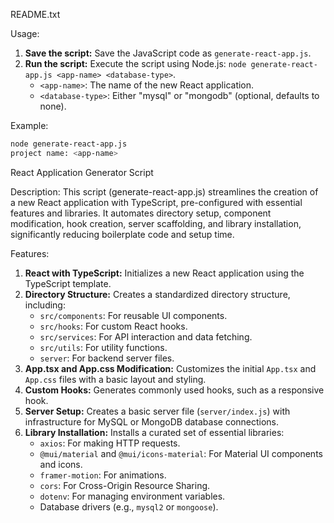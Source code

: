 README.txt

Usage:

1.  **Save the script:** Save the JavaScript code as `generate-react-app.js`.
2.  **Run the script:** Execute the script using Node.js: `node generate-react-app.js <app-name> <database-type>`.
    * `<app-name>`: The name of the new React application.
    * `<database-type>`: Either "mysql" or "mongodb" (optional, defaults to none).

Example:

```bash
node generate-react-app.js
project name: <app-name>
```

React Application Generator Script

Description:
This script (generate-react-app.js) streamlines the creation of a new React application with TypeScript, pre-configured with essential features and libraries. It automates directory setup, component modification, hook creation, server scaffolding, and library installation, significantly reducing boilerplate code and setup time.

Features:

1.  **React with TypeScript:** Initializes a new React application using the TypeScript template.
2.  **Directory Structure:** Creates a standardized directory structure, including:
    * `src/components`: For reusable UI components.
    * `src/hooks`: For custom React hooks.
    * `src/services`: For API interaction and data fetching.
    * `src/utils`: For utility functions.
    * `server`: For backend server files.
3.  **App.tsx and App.css Modification:** Customizes the initial `App.tsx` and `App.css` files with a basic layout and styling.
4.  **Custom Hooks:** Generates commonly used hooks, such as a responsive hook.
5.  **Server Setup:** Creates a basic server file (`server/index.js`) with infrastructure for MySQL or MongoDB database connections.
6.  **Library Installation:** Installs a curated set of essential libraries:
    * `axios`: For making HTTP requests.
    * `@mui/material` and `@mui/icons-material`: For Material UI components and icons.
    * `framer-motion`: For animations.
    * `cors`: For Cross-Origin Resource Sharing.
    * `dotenv`: For managing environment variables.
    * Database drivers (e.g., `mysql2` or `mongoose`).
